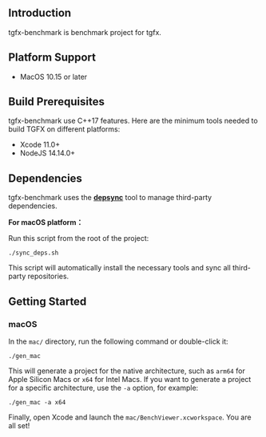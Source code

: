 ## Introduction
 tgfx-benchmark is benchmark project for tgfx.

## Platform Support
- MacOS 10.15 or later
## Build Prerequisites
tgfx-benchmark use C++17 features. Here are the minimum tools needed to build TGFX on different platforms:
- Xcode 11.0+
- NodeJS 14.14.0+

## Dependencies

tgfx-benchmark uses the [**depsync**](https://github.com/domchen/depsync) tool to manage third-party dependencies.

**For macOS platform：**

Run this script from the root of the project:

```
./sync_deps.sh
```

This script will automatically install the necessary tools and sync all third-party repositories.

## Getting Started
### macOS


In the `mac/` directory, run the following command or double-click it:

```
./gen_mac
```

This will generate a project for the native architecture, such as `arm64` for Apple Silicon Macs or
`x64` for Intel Macs. If you want to generate a project for a specific architecture, use the `-a`
option, for example:

```
./gen_mac -a x64
```

Finally, open Xcode and launch the `mac/BenchViewer.xcworkspace`. You are all set!

